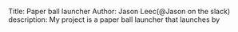 Title: Paper ball launcher
Author: Jason Leec(@Jason on the slack)
description: My project is a paper ball launcher that launches by 
